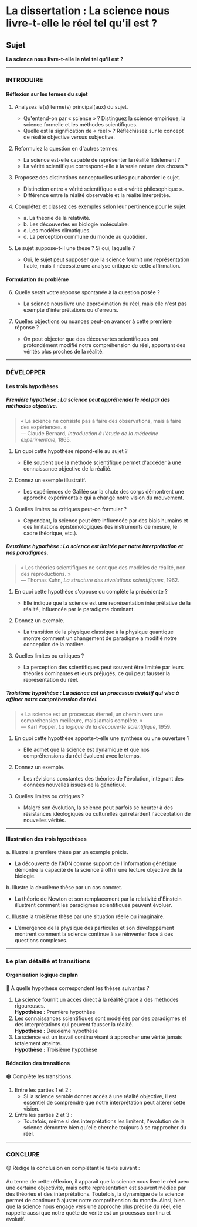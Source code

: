 # La dissertation : La science nous livre-t-elle le réel tel qu'il est ?

## Sujet
**La science nous livre-t-elle le réel tel qu'il est ?**

---

### INTRODUIRE

#### Réflexion sur les termes du sujet

1. Analysez le(s) terme(s) principal(aux) du sujet.
   - Qu'entend-on par « science » ? Distinguez la science empirique, la science formelle et les méthodes scientifiques.
   - Quelle est la signification de « réel » ? Réfléchissez sur le concept de réalité objective versus subjective.

2. Reformulez la question en d'autres termes.
   - La science est-elle capable de représenter la réalité fidèlement ?
   - La vérité scientifique correspond-elle à la vraie nature des choses ?

3. Proposez des distinctions conceptuelles utiles pour aborder le sujet.
   - Distinction entre « vérité scientifique » et « vérité philosophique ».
   - Différence entre la réalité observable et la réalité interprétée.

4. Complétez et classez ces exemples selon leur pertinence pour le sujet.
   - a. La théorie de la relativité.
   - b. Les découvertes en biologie moléculaire.
   - c. Les modèles climatiques.
   - d. La perception commune du monde au quotidien.

5. Le sujet suppose-t-il une thèse ? Si oui, laquelle ?
   - Oui, le sujet peut supposer que la science fournit une représentation fiable, mais il nécessite une analyse critique de cette affirmation.

#### Formulation du problème

6. Quelle serait votre réponse spontanée à la question posée ?
   - La science nous livre une approximation du réel, mais elle n'est pas exempte d'interprétations ou d'erreurs.

7. Quelles objections ou nuances peut-on avancer à cette première réponse ?
   - On peut objecter que des découvertes scientifiques ont profondément modifié notre compréhension du réel, apportant des vérités plus proches de la réalité.

---

### DÉVELOPPER

#### Les trois hypothèses

##### Première hypothèse : La science peut appréhender le réel par des méthodes objective.

> « La science ne consiste pas à faire des observations, mais à faire des expériences. »  
> — Claude Bernard, *Introduction à l'étude de la médecine expérimentale*, 1865.

1. En quoi cette hypothèse répond-elle au sujet ?
   - Elle soutient que la méthode scientifique permet d'accéder à une connaissance objective de la réalité.

2. Donnez un exemple illustratif.
   - Les expériences de Galilée sur la chute des corps démontrent une approche expérimentale qui a changé notre vision du mouvement.

3. Quelles limites ou critiques peut-on formuler ?
   - Cependant, la science peut être influencée par des biais humains et des limitations épistémologiques (les instruments de mesure, le cadre théorique, etc.).

##### Deuxième hypothèse : La science est limitée par notre interprétation et nos paradigmes.

> « Les théories scientifiques ne sont que des modèles de réalité, non des reproductions. »  
> — Thomas Kuhn, *La structure des révolutions scientifiques*, 1962.

1. En quoi cette hypothèse s'oppose ou complète la précédente ?
   - Elle indique que la science est une représentation interprétative de la réalité, influencée par le paradigme dominant.

2. Donnez un exemple.
   - La transition de la physique classique à la physique quantique montre comment un changement de paradigme a modifié notre conception de la matière.

3. Quelles limites ou critiques ?
   - La perception des scientifiques peut souvent être limitée par leurs théories dominantes et leurs préjugés, ce qui peut fausser la représentation du réel.

##### Troisième hypothèse : La science est un processus évolutif qui vise à affiner notre compréhension du réel.

> « La science est un processus éternel, un chemin vers une compréhension meilleure, mais jamais complète. »  
> — Karl Popper, *La logique de la découverte scientifique*, 1959.

1. En quoi cette hypothèse apporte-t-elle une synthèse ou une ouverture ?
   - Elle admet que la science est dynamique et que nos compréhensions du réel évoluent avec le temps.

2. Donnez un exemple.
   - Les révisions constantes des théories de l'évolution, intégrant des données nouvelles issues de la génétique.

3. Quelles limites ou critiques ?
   - Malgré son évolution, la science peut parfois se heurter à des résistances idéologiques ou culturelles qui retardent l'acceptation de nouvelles vérités.

---

#### Illustration des trois hypothèses

a. Illustre la première thèse par un exemple précis.  
   - La découverte de l'ADN comme support de l'information génétique démontre la capacité de la science à offrir une lecture objective de la biologie.

b. Illustre la deuxième thèse par un cas concret.  
   - La théorie de Newton et son remplacement par la relativité d'Einstein illustrent comment les paradigmes scientifiques peuvent évoluer.

c. Illustre la troisième thèse par une situation réelle ou imaginaire.  
   - L'émergence de la physique des particules et son développement montrent comment la science continue à se réinventer face à des questions complexes.

---

### Le plan détaillé et transitions

#### Organisation logique du plan

🔴 À quelle hypothèse correspondent les thèses suivantes ?

1. La science fournit un accès direct à la réalité grâce à des méthodes rigoureuses.  
   **Hypothèse :** Première hypothèse
2. Les connaissances scientifiques sont modelées par des paradigmes et des interprétations qui peuvent fausser la réalité.  
   **Hypothèse :** Deuxième hypothèse
3. La science est un travail continu visant à approcher une vérité jamais totalement atteinte.  
   **Hypothèse :** Troisième hypothèse

#### Rédaction des transitions

🟠 Complète les transitions.

1. Entre les parties 1 et 2 :  
   - Si la science semble donner accès à une réalité objective, il est essentiel de comprendre que notre interprétation peut altérer cette vision.
2. Entre les parties 2 et 3 :  
   - Toutefois, même si des interprétations les limitent, l'évolution de la science démontre bien qu'elle cherche toujours à se rapprocher du réel.

---

### CONCLURE

🟡 Rédige la conclusion en complétant le texte suivant :

Au terme de cette réflexion, il apparaît que la science nous livre le réel avec une certaine objectivité, mais cette représentation est souvent médiée par des théories et des interprétations. Toutefois, la dynamique de la science permet de continuer à ajuster notre compréhension du monde. Ainsi, bien que la science nous engage vers une approche plus précise du réel, elle rappelle aussi que notre quête de vérité est un processus continu et évolutif.